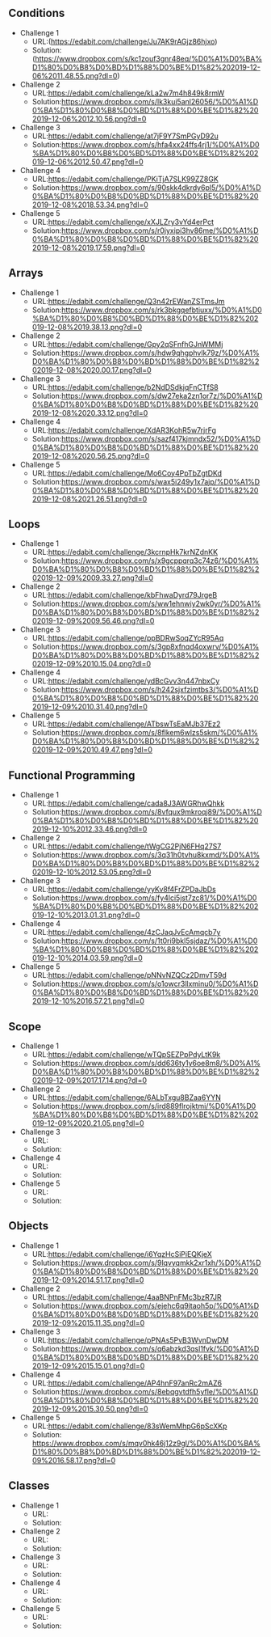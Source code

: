 

## Conditions

* Challenge 1
	* URL:(https://edabit.com/challenge/Ju7AK9rAGjz86hjxo)
	* Solution:(https://www.dropbox.com/s/kc1zouf3gnr48eq/%D0%A1%D0%BA%D1%80%D0%B8%D0%BD%D1%88%D0%BE%D1%82%202019-12-06%2011.48.55.png?dl=0)
* Challenge 2
	* URL:https://edabit.com/challenge/kLa2w7m4h849k8rmW
	* Solution:https://www.dropbox.com/s/lk3kui5anl26056/%D0%A1%D0%BA%D1%80%D0%B8%D0%BD%D1%88%D0%BE%D1%82%202019-12-06%2012.10.56.png?dl=0
* Challenge 3
	* URL:https://edabit.com/challenge/at7jF9Y7SmPGyD92u
	* Solution:https://www.dropbox.com/s/hfa4xx24ffs4rj1/%D0%A1%D0%BA%D1%80%D0%B8%D0%BD%D1%88%D0%BE%D1%82%202019-12-06%2012.50.47.png?dl=0
* Challenge 4
	* URL:https://edabit.com/challenge/PKiTjA7SLK99ZZ8GK
	* Solution:https://www.dropbox.com/s/90skk4dkrdy6pl5/%D0%A1%D0%BA%D1%80%D0%B8%D0%BD%D1%88%D0%BE%D1%82%202019-12-08%2018.53.34.png?dl=0
* Challenge 5
	* URL:https://edabit.com/challenge/xXJLZry3vYd4erPct
	* Solution:https://www.dropbox.com/s/r0jyxipi3hv86me/%D0%A1%D0%BA%D1%80%D0%B8%D0%BD%D1%88%D0%BE%D1%82%202019-12-08%2019.17.59.png?dl=0

## Arrays

* Challenge 1
	* URL:https://edabit.com/challenge/Q3n42rEWanZSTmsJm
	* Solution:https://www.dropbox.com/s/rk3bkgqefbtiuxx/%D0%A1%D0%BA%D1%80%D0%B8%D0%BD%D1%88%D0%BE%D1%82%202019-12-08%2019.38.13.png?dl=0
* Challenge 2
	* URL:https://edabit.com/challenge/Gpy2qSFnfhGJnWMMj
	* Solution:https://www.dropbox.com/s/hdw9qhgphvlk79z/%D0%A1%D0%BA%D1%80%D0%B8%D0%BD%D1%88%D0%BE%D1%82%202019-12-08%2020.00.17.png?dl=0
* Challenge 3
	* URL:https://edabit.com/challenge/b2NdDSdkjqFnCTfS8
	* Solution:https://www.dropbox.com/s/dw27eka2zn1or7z/%D0%A1%D0%BA%D1%80%D0%B8%D0%BD%D1%88%D0%BE%D1%82%202019-12-08%2020.33.12.png?dl=0
* Challenge 4
	* URL:https://edabit.com/challenge/XdAR3KohR5w7rjrFg
	* Solution:https://www.dropbox.com/s/sazf417kjmndx52/%D0%A1%D0%BA%D1%80%D0%B8%D0%BD%D1%88%D0%BE%D1%82%202019-12-08%2020.56.25.png?dl=0
* Challenge 5
	* URL:https://edabit.com/challenge/Mo6Coy4PpTbZgtDKd
	* Solution:https://www.dropbox.com/s/wax5i249y1x7ajp/%D0%A1%D0%BA%D1%80%D0%B8%D0%BD%D1%88%D0%BE%D1%82%202019-12-08%2021.26.51.png?dl=0

## Loops

* Challenge 1
	* URL:https://edabit.com/challenge/3kcrnpHk7krNZdnKK
	* Solution:https://www.dropbox.com/s/x9gcppqrq3c74z6/%D0%A1%D0%BA%D1%80%D0%B8%D0%BD%D1%88%D0%BE%D1%82%202019-12-09%2009.33.27.png?dl=0
* Challenge 2
	* URL:https://edabit.com/challenge/kbFhwaDyrd79JrgeB
	* Solution:https://www.dropbox.com/s/ww1ehnwiy2wk0yr/%D0%A1%D0%BA%D1%80%D0%B8%D0%BD%D1%88%D0%BE%D1%82%202019-12-09%2009.56.46.png?dl=0
* Challenge 3
	* URL:https://edabit.com/challenge/ppBDRwSoqZYcR95Aq
	* Solution:https://www.dropbox.com/s/3gp8xfnqd4oxwrv/%D0%A1%D0%BA%D1%80%D0%B8%D0%BD%D1%88%D0%BE%D1%82%202019-12-09%2010.15.04.png?dl=0
* Challenge 4	
	* URL:https://edabit.com/challenge/ydBcGvv3n447nbxCy
	* Solution:https://www.dropbox.com/s/h242sjxfzimtbs3/%D0%A1%D0%BA%D1%80%D0%B8%D0%BD%D1%88%D0%BE%D1%82%202019-12-09%2010.31.40.png?dl=0
* Challenge 5
	* URL:https://edabit.com/challenge/ATbswTsEaMJb37Ez2
	* Solution:https://www.dropbox.com/s/8flkem6wlzs5skm/%D0%A1%D0%BA%D1%80%D0%B8%D0%BD%D1%88%D0%BE%D1%82%202019-12-09%2010.49.47.png?dl=0

## Functional Programming

* Challenge 1
	* URL:https://edabit.com/challenge/cada8J3AWGRhwQhkk
	* Solution:https://www.dropbox.com/s/8vfqux9mkroqj89/%D0%A1%D0%BA%D1%80%D0%B8%D0%BD%D1%88%D0%BE%D1%82%202019-12-10%2012.33.46.png?dl=0
* Challenge 2
	* URL:https://edabit.com/challenge/tWgCG2PjN6FHq27S7
	* Solution:https://www.dropbox.com/s/3q31h0tvhu8kxmd/%D0%A1%D0%BA%D1%80%D0%B8%D0%BD%D1%88%D0%BE%D1%82%202019-12-10%2012.53.05.png?dl=0
* Challenge 3
	* URL:https://edabit.com/challenge/yyKv8f4FrZPDaJbDs
	* Solution:https://www.dropbox.com/s/fy4lci5jst7zc81/%D0%A1%D0%BA%D1%80%D0%B8%D0%BD%D1%88%D0%BE%D1%82%202019-12-10%2013.01.31.png?dl=0
* Challenge 4	
	* URL:https://edabit.com/challenge/4zCJaqJvEcAmqcb7y
	* Solution:https://www.dropbox.com/s/1t0ri9bkl5sjdaz/%D0%A1%D0%BA%D1%80%D0%B8%D0%BD%D1%88%D0%BE%D1%82%202019-12-10%2014.03.59.png?dl=0
* Challenge 5
	* URL:https://edabit.com/challenge/pNNvNZQCz2DmvT59d
	* Solution:https://www.dropbox.com/s/o1owcr3llxminu0/%D0%A1%D0%BA%D1%80%D0%B8%D0%BD%D1%88%D0%BE%D1%82%202019-12-10%2016.57.21.png?dl=0

## Scope

* Challenge 1
	* URL:https://edabit.com/challenge/wTQpSEZPpPdyLtK9k
	* Solution:https://www.dropbox.com/s/dd636ty1y6oe8m8/%D0%A1%D0%BA%D1%80%D0%B8%D0%BD%D1%88%D0%BE%D1%82%202019-12-09%2017.17.14.png?dl=0
* Challenge 2
	* URL:https://edabit.com/challenge/6ALbTxgu8BZaa6YYN
	* Solution:https://www.dropbox.com/s/ird889flrojktmi/%D0%A1%D0%BA%D1%80%D0%B8%D0%BD%D1%88%D0%BE%D1%82%202019-12-09%2020.21.05.png?dl=0
* Challenge 3
	* URL:
	* Solution:
* Challenge 4	
	* URL:
	* Solution:
* Challenge 5
	* URL:
	* Solution:	

## Objects

* Challenge 1
	* URL:https://edabit.com/challenge/i6YqzHcSiPiEQKjeX
	* Solution:https://www.dropbox.com/s/9lqvyqmkk2xr1xh/%D0%A1%D0%BA%D1%80%D0%B8%D0%BD%D1%88%D0%BE%D1%82%202019-12-09%2014.51.17.png?dl=0
* Challenge 2
	* URL:https://edabit.com/challenge/4aaBNPnFMc3bzR7JR
	* Solution:https://www.dropbox.com/s/ejehc6q9itaoh5p/%D0%A1%D0%BA%D1%80%D0%B8%D0%BD%D1%88%D0%BE%D1%82%202019-12-09%2015.11.35.png?dl=0
* Challenge 3
	* URL:https://edabit.com/challenge/pPNAs5PvB3WvnDwDM
	* Solution:https://www.dropbox.com/s/q6abzkd3qsl1fvk/%D0%A1%D0%BA%D1%80%D0%B8%D0%BD%D1%88%D0%BE%D1%82%202019-12-09%2015.15.01.png?dl=0
* Challenge 4	
	* URL:https://edabit.com/challenge/AP4hnF97anRc2mAZ6
	* Solution:https://www.dropbox.com/s/8ebqgvtdfh5yfle/%D0%A1%D0%BA%D1%80%D0%B8%D0%BD%D1%88%D0%BE%D1%82%202019-12-09%2015.30.50.png?dl=0
* Challenge 5
	* URL:https://edabit.com/challenge/83sWemMhpG6pScXKp
	* Solution:	https://www.dropbox.com/s/mqv0hk46j12z9gl/%D0%A1%D0%BA%D1%80%D0%B8%D0%BD%D1%88%D0%BE%D1%82%202019-12-09%2016.58.17.png?dl=0

## Classes

* Challenge 1
	* URL:
	* Solution:
* Challenge 2
	* URL:
	* Solution:
* Challenge 3
	* URL:
	* Solution:
* Challenge 4	
	* URL:
	* Solution:
* Challenge 5
	* URL:
	* Solution:	

			

